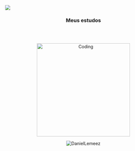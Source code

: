 <img src="https://user-images.githubusercontent.com/73097560/115834477-dbab4500-a447-11eb-908a-139a6edaec5c.gif">
<h3 align="center" margin-bottom=0px> Meus estudos </h3>

  <br></br>
<div align="center" padding=0px margin-top=0px>
  <img align="top" alt="Coding" width="300" src="https://cdn.dribbble.com/users/1277312/screenshots/14733298/media/39b1045e593737587dd60e42c8422d1f.gif" >
  <p><img align="match-parent" src="https://github-readme-stats.vercel.app/api/top-langs?username=DanielLemeez&show_icons=true&theme=dark&locale=en&layout=compact" alt="DanielLemeez" /></p>
</div>

</td>

<td width="50%" align="center">

